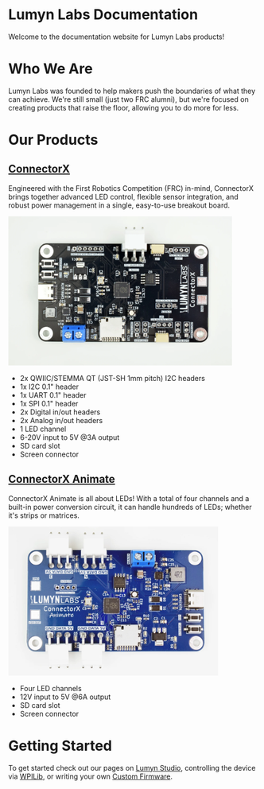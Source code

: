 # Lumyn Labs Documentation
Welcome to the documentation website for Lumyn Labs products!

# Who We Are
Lumyn Labs was founded to help makers push the boundaries of what they can achieve. We're still small (just two FRC alumni), but we're focused on creating products that raise the floor, allowing you to do more for less.

# Our Products
## [ConnectorX](/devices/connectorx)

Engineered with the First Robotics Competition (FRC) in-mind, ConnectorX brings together advanced LED control, flexible sensor integration, and robust power management in a single, easy-to-use breakout board.

<img src="/assets/connectorx.png" alt="ConnectorX" height="300px"/>

- 2x QWIIC/STEMMA QT (JST-SH 1mm pitch) I2C headers
- 1x I2C 0.1" header
- 1x UART 0.1" header
- 1x SPI 0.1" header
- 2x Digital in/out headers
- 2x Analog in/out headers
- 1 LED channel
- 6-20V input to 5V @3A output
- SD card slot
- Screen connector

## [ConnectorX Animate](/devices/connectorx-animate)

ConnectorX Animate is all about LEDs! With a total of four channels and a built-in power conversion circuit, it can handle hundreds of LEDs; whether it's strips or matrices.

<img src="/assets/connectorx-animate.png" alt="ConnectorX Animate" height="300px"/>

- Four LED channels
- 12V input to 5V @6A output
- SD card slot
- Screen connector

# Getting Started
To get started check out our pages on [Lumyn Studio](/lumyn-studio/#), controlling the device via [WPILib](/wpilib-vendordep/), or writing your own [Custom Firmware](/custom-firmware.md).